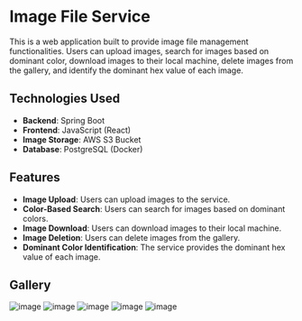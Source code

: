 # Image File Service

This is a web application built to provide image file management functionalities. Users can upload images, search for images based on dominant color, download images to their local machine, delete images from the gallery, and identify the dominant hex value of each image.

## Technologies Used

- **Backend**: Spring Boot
- **Frontend**: JavaScript (React)
- **Image Storage**: AWS S3 Bucket
- **Database**: PostgreSQL (Docker)

## Features

- **Image Upload**: Users can upload images to the service.
- **Color-Based Search**: Users can search for images based on dominant colors.
- **Image Download**: Users can download images to their local machine.
- **Image Deletion**: Users can delete images from the gallery.
- **Dominant Color Identification**: The service provides the dominant hex value of each image.

## Gallery



![image](https://github.com/MilosZarkovic01/image_file_service/assets/115696783/de3402ea-1d0a-4ef7-95b4-8eb22ef11043)
![image](https://github.com/MilosZarkovic01/image_file_service/assets/115696783/00c92ec0-e799-48fd-9dc1-ae5c92546492)
![image](https://github.com/MilosZarkovic01/image_file_service/assets/115696783/7df9f1f2-7977-4fe9-8331-0aafc5846369)
![image](https://github.com/MilosZarkovic01/image_file_service/assets/115696783/1e2b3286-8a65-4782-8fe1-b4bf9ea2a771)
![image](https://github.com/MilosZarkovic01/image_file_service/assets/115696783/d3e94c91-b543-45ad-a128-f2c2ab9d1d88)


